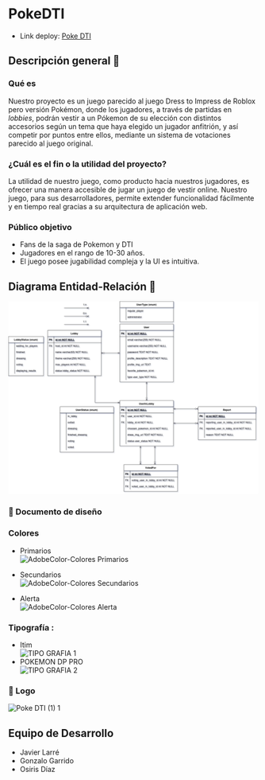 # PokeDTI

* Link deploy: [Poke DTI](https://poke-dti.netlify.app/) 

## Descripción general :thought_balloon:

### Qué es
Nuestro proyecto es un juego parecido al juego Dress to Impress de Roblox 
pero versión Pokémon, donde los jugadores, a través de partidas en *lobbies*, 
podrán vestir a un Pókemon de su elección con distintos accesorios según un tema que haya elegido un jugador anfitrión, 
y así competir por puntos entre ellos, mediante un sistema de votaciones parecido al juego original.

### ¿Cuál es el fin o la utilidad del proyecto?
La utilidad de nuestro juego, como producto hacia nuestros jugadores,
es ofrecer una manera accesible de jugar un juego de vestir online.
Nuestro juego, para sus desarrolladores, permite extender funcionalidad
fácilmente y en tiempo real gracias a su arquitectura de aplicación web.

### Público objetivo
- Fans de la saga de Pokemon y DTI
- Jugadores en el rango de 10-30 años.
- El juego posee jugabilidad compleja y la UI es intuitiva.


## Diagrama Entidad-Relación :scroll:
<!-- Insertamos la imagen ER-Model.png -->
![ER-Model](assets/Diagrama%20ER%20Web.drawio.png)

<!-- Documento de diseño web -->
### :art: Documento de diseño
### Colores  
- Primarios   
![AdobeColor-Colores Primarios](https://github.com/user-attachments/assets/bd4c49de-c91d-4a42-bee9-970b3a49a0a1)

- Secundarios  
![AdobeColor-Colores Secundarios](https://github.com/user-attachments/assets/de585592-8a82-4d40-9b27-86d5d8cbceda)

- Alerta  
![AdobeColor-Colores Alerta](https://github.com/user-attachments/assets/dd68528b-547e-49d4-a8f6-92dbc50cb8c9)

### Tipografía :
- Itim    
![TIPO GRAFIA 1](https://github.com/user-attachments/assets/049945c0-9322-476d-8c79-299ed9b05b19)
- POKEMON DP PRO   
![TIPO GRAFIA 2](https://github.com/user-attachments/assets/a4c30bfb-5adf-4401-9f95-098f212dc4c0)

<!-- Logo -->
### :art: Logo     
![Poke DTI (1) 1](https://github.com/user-attachments/assets/ed5c2223-73f0-4c37-85cb-e03694a0d5dc)

## Equipo de Desarrollo
- Javier Larré
- Gonzalo Garrido
- Osiris Díaz


